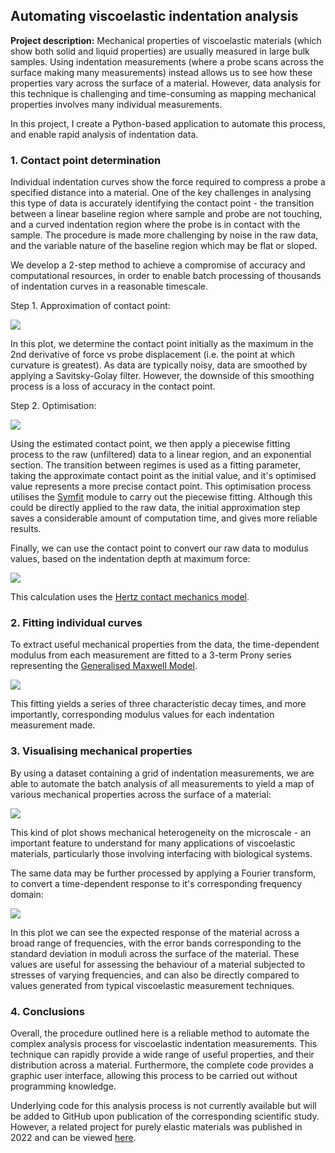 ## Automating viscoelastic indentation analysis

**Project description:** Mechanical properties of viscoelastic materials (which show both solid and liquid properties) are usually measured in large bulk samples.
Using indentation measurements (where a probe scans across the surface making many measurements) instead allows us to see how these properties vary across the surface of a material. 
However, data analysis for this technique is challenging and time-consuming as mapping mechanical properties involves many individual measurements.

In this project, I create a Python-based application to automate this process, and enable rapid analysis of indentation data.

### 1. Contact point determination

Individual indentation curves show the force required to compress a probe a specified distance into a material. One of the key challenges in analysing this type of data is accurately identifying the contact point - the transition between a linear baseline region where sample and probe are not touching, and a curved indentation region where the probe is in contact with the sample. The procedure is made more challenging by noise in the raw data, and the variable nature of the baseline region which may be flat or sloped.

We develop a 2-step method to achieve a compromise of accuracy and computational resources, in order to enable batch processing of thousands of indentation curves in a reasonable timescale.

Step 1. Approximation of contact point:

<img src="images/viscoelasticity/CP_approx.png?raw=true"/>

In this plot, we determine the contact point initially as the maximum in the 2nd derivative of force vs probe displacement (i.e. the point at which curvature is greatest). As data are typically noisy, data are smoothed by applying a Savitsky-Golay filter. However, the downside of this smoothing process is a loss of accuracy in the contact point.

Step 2. Optimisation: 

<img src="images/viscoelasticity/CP_precise.png?raw=true"/>

Using the estimated contact point, we then apply a piecewise fitting process to the raw (unfiltered) data to a linear region, and an exponential section. The transition between regimes is used as a fitting parameter, taking the approximate contact point as the initial value, and it's optimised value represents a more precise contact point.
This optimisation process utilises the [Symfit](https://symfit.readthedocs.io/en/stable/index.html#) module to carry out the piecewise fitting. Although this could be directly applied to the raw data, the initial approximation step saves a considerable amount of computation time, and gives more reliable results.

Finally, we can use the contact point to convert our raw data to modulus values, based on the indentation depth at maximum force:

<img src="images/viscoelasticity/depth.png?raw=true"/>

This calculation uses the [Hertz contact mechanics model](https://en.wikipedia.org/wiki/Contact_mechanics).


### 2. Fitting individual curves

To extract useful mechanical properties from the data, the time-dependent modulus from each measurement are fitted to a 3-term Prony series representing the [Generalised Maxwell Model](https://en.wikipedia.org/wiki/Generalized_Maxwell_model). 

<img src="images/viscoelasticity/fitting.png?raw=true"/>

This fitting yields a series of three characteristic decay times, and more importantly, corresponding modulus values for each indentation measurement made.


### 3. Visualising mechanical properties

By using a dataset containing a grid of indentation measurements, we are able to automate the batch analysis of all measurements to yield a map of various mechanical properties across the surface of a material:

<img src="images/viscoelasticity/3d.png?raw=true"/>

This kind of plot shows mechanical heterogeneity on the microscale - an important feature to understand for many applications of viscoelastic materials, particularly those involving interfacing with biological systems.


The same data may be further processed by applying a Fourier transform, to convert a time-dependent response to it's corresponding frequency domain:

<img src="images/viscoelasticity/fourier.png?raw=true"/>

In this plot we can see the expected response of the material across a broad range of frequencies, with the error bands corresponding to the standard deviation in moduli across the surface of the material. These values are useful for assessing the behaviour of a material subjected to stresses of varying frequencies, and can also be directly compared to values generated from typical viscoelastic measurement techniques.


### 4. Conclusions

Overall, the procedure outlined here is a reliable method to automate the complex analysis process for viscoelastic indentation measurements. This technique can rapidly provide a wide range of useful properties, and their distribution across a material. Furthermore, the complete code provides a graphic user interface, allowing this process to be carried out without programming knowledge.

Underlying code for this analysis process is not currently available but will be added to GitHub upon publication of the corresponding scientific study. However, a related project for purely elastic materials was published in 2022 and can be viewed [here](https://pubs.rsc.org/en/content/articlehtml/2022/sm/d2sm00857b).
